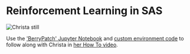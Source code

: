 # Reinforcement Learning in SAS

![Christa still](https://img.youtube.com/vi/XXX/0.jpg)

Use the ['BerryPatch' Jupyter Notebook](https://github.com/sascommunities/sas-howto-tutorials/blob/master/reinforcementlearning/RLExample_berrypatch.ipynb) and [custom environment code](https://github.com/sascommunities/sas-howto-tutorials/blob/master/reinforcementlearning/gym-berrypatch.zip) to follow along with Christa in [her How To video](XXX).

